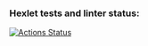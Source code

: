 ### Hexlet tests and linter status:
[![Actions Status](https://github.com/alexey-yakovlev/frontend-project-lvl1/workflows/hexlet-check/badge.svg)](https://github.com/alexey-yakovlev/frontend-project-lvl1/actions)